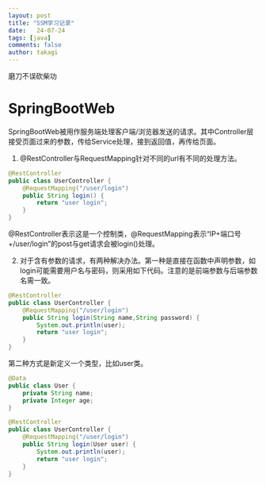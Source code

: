 ```yaml
---
layout: post
title: "SSM学习记录"
date:   24-07-24
tags: [java]
comments: false
author: takagi
---
```


磨刀不误砍柴功

# SpringBootWeb

SpringBootWeb被用作服务端处理客户端/浏览器发送的请求。其中Controller层接受页面过来的参数，传给Service处理，接到返回值，再传给页面。

1. @RestController与RequestMapping针对不同的url有不同的处理方法。 

```java
@RestController
public class UserController {
    @RequestMapping("/user/login")  
    public String login() {
        return "user login";
    }
}
```
@RestController表示这是一个控制类，@RequestMapping表示“IP+端口号+/user/login”的post与get请求会被login()处理。

2. 对于含有参数的请求，有两种解决办法。第一种是直接在函数中声明参数，如login可能需要用户名与密码，则采用如下代码。注意的是前端参数与后端参数名需一致。

```java
@RestController
public class UserController {
    @RequestMapping("/user/login")  
    public String login(String name,String password) {
        System.out.println(user);
        return "user login";
    }
}
```

第二种方式是新定义一个类型，比如user类。

```java
@Data
public class User {
    private String name;
    private Integer age;
}

@RestController
public class UserController {
    @RequestMapping("/user/login")  
    public String login(User user) {
        System.out.println(user);
        return "user login";
    }
}
```

